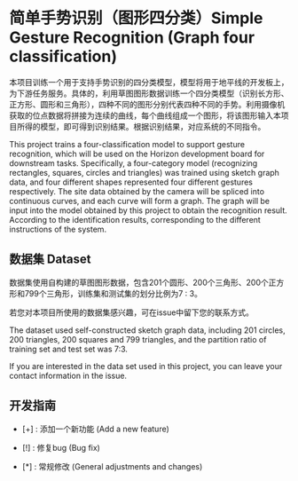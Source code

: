 # 简单手势识别（图形四分类）Simple Gesture Recognition (Graph four classification)

本项目训练一个用于支持手势识别的四分类模型，模型将用于地平线的开发板上，为下游任务服务。具体的，利用草图图形数据训练一个四分类模型（识别长方形、正方形、圆形和三角形），四种不同的图形分别代表四种不同的手势。利用摄像机获取的位点数据将拼接为连续的曲线，每个曲线组成一个图形，将该图形输入本项目所得的模型，即可得到识别结果。根据识别结果，对应系统的不同指令。  

This project trains a four-classification model to support gesture recognition, which will be used on the Horizon development board for downstream tasks. Specifically, a four-category model (recognizing rectangles, squares, circles and triangles) was trained using sketch graph data, and four different shapes represented four different gestures respectively. The site data obtained by the camera will be spliced into continuous curves, and each curve will form a graph. The graph will be input into the model obtained by this project to obtain the recognition result. According to the identification results, corresponding to the different instructions of the system.

## 数据集 Dataset

数据集使用自构建的草图图形数据，包含201个圆形、200个三角形、200个正方形和799个三角形，训练集和测试集的划分比例为7 : 3。  

若您对本项目所使用的数据集感兴趣，可在issue中留下您的联系方式。  

The dataset used self-constructed sketch graph data, including 201 circles, 200 triangles, 200 squares and 799 triangles, and the partition ratio of training set and test set was 7:3.  

If you are interested in the data set used in this project, you can leave your contact information in the issue.

## 开发指南

- [+] : 添加一个新功能 (Add a new feature)

- [!] : 修复bug (Bug fix)

- [*] : 常规修改 (General adjustments and changes)

